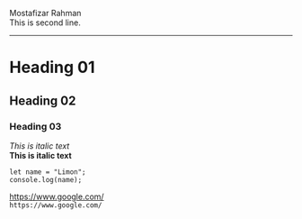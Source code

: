 <!-- Markdown -->

Mostafizar Rahman<br/>
This is second line.

---

# Heading 01

## Heading 02

### Heading 03

_This is italic text_  
**This is italic text**

```
let name = "Limon";
console.log(name);
```

https://www.google.com/  
`https://www.google.com/`
